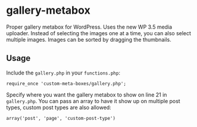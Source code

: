gallery-metabox
===============

Proper gallery metabox for WordPress. Uses the new WP 3.5 media uploader. Instead of selecting the images one at a time, you can also select multiple images. Images can be sorted by dragging the thumbnails.

Usage
-----

Include the `gallery.php` in your `functions.php`:

    require_once 'custom-meta-boxes/gallery.php';

Specify where you want the gallery metabox to show on line 21 in `gallery.php`. You can pass an array to have it show up on multiple post types, custom post types are also allowed:

    array('post', 'page', 'custom-post-type')